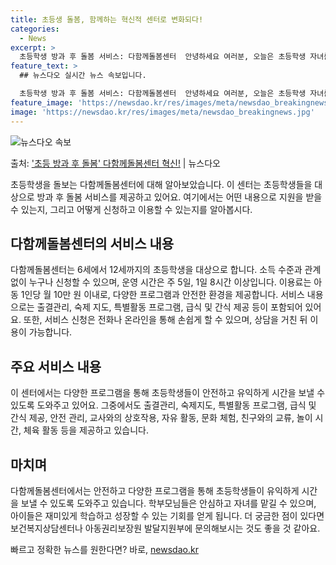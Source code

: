 ```yaml
---
title: 초등생 돌봄, 함께하는 혁신적 센터로 변화되다!
categories:
  - News
excerpt: >
  초등학생 방과 후 돌봄 서비스: 다함께돌봄센터  안녕하세요 여러분, 오늘은 초등학생 자녀를 둔 부모님들에게 …
feature_text: >
  ## 뉴스다오 실시간 뉴스 속보입니다.

  초등학생 방과 후 돌봄 서비스: 다함께돌봄센터  안녕하세요 여러분, 오늘은 초등학생 자녀를 둔 부모님들에게 …
feature_image: 'https://newsdao.kr/res/images/meta/newsdao_breakingnews.jpg'
image: 'https://newsdao.kr/res/images/meta/newsdao_breakingnews.jpg'
---
```


![뉴스다오 속보](https://newsdao.kr/res/images/meta/newsdao_breakingnews.jpg)

<p>출처: <a href="https://newsdao.kr/4191" rel="dofollow">'초등 방과 후 돌봄' 다함께돌봄센터 혁신!</a> | 뉴스다오</p>

초등학생을 돌보는 다함께돌봄센터에 대해 알아보았습니다. 이 센터는 초등학생들을 대상으로 방과 후 돌봄 서비스를 제공하고 있어요. 여기에서는 어떤 내용으로 지원을 받을 수 있는지, 그리고 어떻게 신청하고 이용할 수 있는지를 알아봅시다.

## 다함께돌봄센터의 서비스 내용

다함께돌봄센터는 6세에서 12세까지의 초등학생을 대상으로 합니다. 소득 수준과 관계없이 누구나 신청할 수 있으며, 운영 시간은 주 5일, 1일 8시간 이상입니다. 이용료는 아동 1인당 월 10만 원 이내로, 다양한 프로그램과 안전한 환경을 제공합니다. 서비스 내용으로는 출결관리, 숙제 지도, 특별활동 프로그램, 급식 및 간식 제공 등이 포함되어 있어요. 또한, 서비스 신청은 전화나 온라인을 통해 손쉽게 할 수 있으며, 상담을 거친 뒤 이용이 가능합니다.

## 주요 서비스 내용

이 센터에서는 다양한 프로그램을 통해 초등학생들이 안전하고 유익하게 시간을 보낼 수 있도록 도와주고 있어요. 그중에서도 출결관리, 숙제지도, 특별활동 프로그램, 급식 및 간식 제공, 안전 관리, 교사와의 상호작용, 자유 활동, 문화 체험, 친구와의 교류, 놀이 시간, 체육 활동 등을 제공하고 있습니다.

## 마치며

다함께돌봄센터에서는 안전하고 다양한 프로그램을 통해 초등학생들이 유익하게 시간을 보낼 수 있도록 도와주고 있습니다. 학부모님들은 안심하고 자녀를 맡길 수 있으며, 아이들은 재미있게 학습하고 성장할 수 있는 기회를 얻게 됩니다. 더 궁금한 점이 있다면 보건복지상담센터나 아동권리보장원 발달지원부에 문의해보시는 것도 좋을 것 같아요. 

빠르고 정확한 뉴스를 원한다면? 바로, <a href="https://newsdao.kr" rel="dofollow">newsdao.kr</a>



